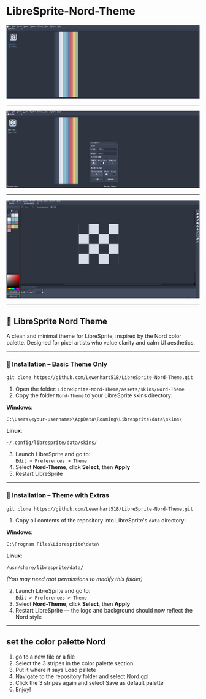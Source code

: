# LibreSprite-Nord-Theme

![Main Menu With Extras](preview/main-menu.png)

---

![New Document Ui](preview/new-document.png)

---

![Document](preview/document.png)

---

## 🧊 LibreSprite Nord Theme

A clean and minimal theme for LibreSprite, inspired by the Nord color palette. Designed for pixel artists who value clarity and calm UI aesthetics.

---

### 🔧 Installation – Basic Theme Only

```
git clone https://github.com/Lewenhart518/LibreSprite-Nord-Theme.git
```

1. Open the folder: `LibreSprite-Nord-Theme/assets/skins/Nord-Theme`
2. Copy the folder `Nord-Theme` to your LibreSprite skins directory:

**Windows**:  
```
C:\Users\<your-username>\AppData\Roaming\Libresprite\data\skins\
```

**Linux**:  
```
~/.config/libresprite/data/skins/
```

3. Launch LibreSprite and go to:  
   `Edit > Preferences > Theme`  
4. Select **Nord-Theme**, click **Select**, then **Apply**
5. Restart LibreSprite

---

### 🚀 Installation – Theme with Extras

```
git clone https://github.com/Lewenhart518/LibreSprite-Nord-Theme.git
```

1. Copy all contents of the repository into LibreSprite's `data` directory:

**Windows**:  
```
C:\Program Files\Libresprite\data\
```

**Linux**:  
```
/usr/share/libresprite/data/
```
*(You may need root permissions to modify this folder)*

2. Launch LibreSprite and go to:  
   `Edit > Preferences > Theme`  
3. Select **Nord-Theme**, click **Select**, then **Apply**
4. Restart LibreSprite — the logo and background should now reflect the Nord style

---

## **set the color palette Nord**

1. go to a new file or a file
2. Select the 3 stripes in the color palette section.
3. Put it where it says Load pallete
4. Navigate to the repository folder and select Nord.gpl
5. Click the 3 stripes again and select Save as default palette
6. Enjoy!
